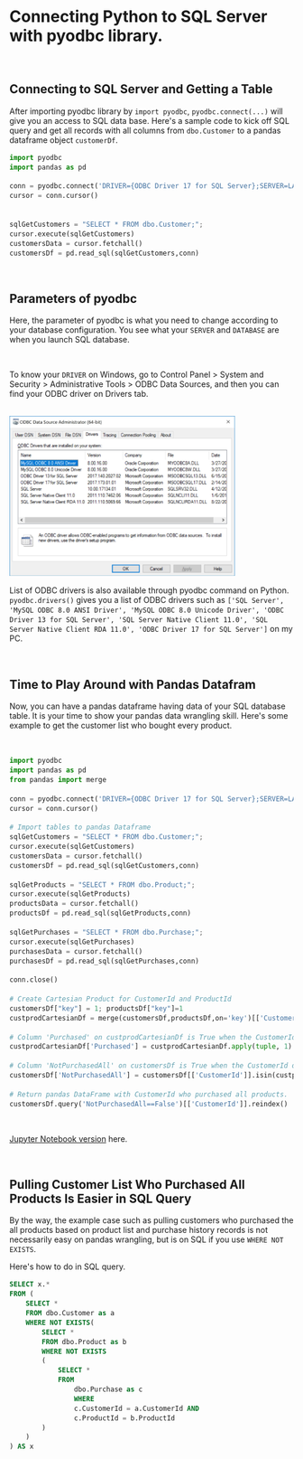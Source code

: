 # Connecting Python to SQL Server with pyodbc library.

<br>

## Connecting to SQL Server and Getting a Table
After importing pyodbc library by `import pyodbc`, `pyodbc.connect(...)` will give you an access to SQL data base. Here's a sample code to kick off SQL query and get all records with all columns from `dbo.Customer` to a pandas dataframe object `customerDf`.


```python
import pyodbc
import pandas as pd

conn = pyodbc.connect('DRIVER={ODBC Driver 17 for SQL Server};SERVER=LAPTOP-A3NFG0UM;DATABASE=S19SQLPlayground_Seb;Trusted_Connection=yes;')
cursor = conn.cursor()


sqlGetCustomers = "SELECT * FROM dbo.Customer;";
cursor.execute(sqlGetCustomers)
customersData = cursor.fetchall()
customersDf = pd.read_sql(sqlGetCustomers,conn)
```

<br>

## Parameters of pyodbc

Here, the parameter of pyodbc is what you need to change according to your database configuration. You see what your `SERVER` and `DATABASE` are when you launch SQL database. 

<br>

To know your `DRIVER` on Windows, go to Control Panel > System and Security > Administrative Tools > ODBC Data Sources, and then you can find your ODBC driver on Drivers tab.

<br>

<img src="https://github.com/daydreamersjp/DataScienceTechInstitute/blob/master/DataWrangling/MiniProject/ODBC%20Data%20Source%20Administrator.jpg" width="400">

<br>

List of ODBC drivers is also available through pyodbc command on Python. ```pyodbc.drivers()``` gives you a list of ODBC drivers such as ```['SQL Server',
 'MySQL ODBC 8.0 ANSI Driver',
 'MySQL ODBC 8.0 Unicode Driver',
 'ODBC Driver 13 for SQL Server',
 'SQL Server Native Client 11.0',
 'SQL Server Native Client RDA 11.0',
 'ODBC Driver 17 for SQL Server']```
 on my PC.

<br>



## Time to Play Around with Pandas Datafram

Now, you can have a pandas dataframe having data of your SQL database table. It is your time to show your pandas data wrangling skill. Here's some example to get the customer list who bought every product.

<br>

```python
import pyodbc
import pandas as pd
from pandas import merge

conn = pyodbc.connect('DRIVER={ODBC Driver 17 for SQL Server};SERVER=LAPTOP-A3NFG0UM;DATABASE=S19SQLPlayground_Seb;Trusted_Connection=yes;')
cursor = conn.cursor()

# Import tables to pandas Dataframe
sqlGetCustomers = "SELECT * FROM dbo.Customer;";
cursor.execute(sqlGetCustomers)
customersData = cursor.fetchall()
customersDf = pd.read_sql(sqlGetCustomers,conn)

sqlGetProducts = "SELECT * FROM dbo.Product;";
cursor.execute(sqlGetProducts)
productsData = cursor.fetchall()
productsDf = pd.read_sql(sqlGetProducts,conn)

sqlGetPurchases = "SELECT * FROM dbo.Purchase;";
cursor.execute(sqlGetPurchases)
purchasesData = cursor.fetchall()
purchasesDf = pd.read_sql(sqlGetPurchases,conn)

conn.close()

# Create Cartesian Product for CustomerId and ProductId
customersDf["key"] = 1; productsDf["key"]=1
custprodCartesianDf = merge(customersDf,productsDf,on='key')[['CustomerId', 'ProductId']]

# Column 'Purchased' on custprodCartesianDf is True when the CustomerId purchased the ProductId, based on PurchasesDf.
custprodCartesianDf['Purchased'] = custprodCartesianDf.apply(tuple, 1).isin(purchasesDf[['CustomerId', 'ProductId']].apply(tuple, 1))

# Column 'NotPurchasedAll' on customersDf is True when the CustomerId does not purchase all products recorded in ProductsDf.
customersDf['NotPurchasedAll'] = customersDf[['CustomerId']].isin(custprodCartesianDf.query('Purchased==False')[['CustomerId']].values.ravel())

# Return pandas DataFrame with CustomerId who purchased all products.
customersDf.query('NotPurchasedAll==False')[['CustomerId']].reindex()
```

<br>

[Jupyter Notebook version](https://github.com/daydreamersjp/DataScienceTechInstitute/blob/master/DataWrangling/MiniProject/Mini%20project.ipynb) here.

<br>

## Pulling Customer List Who Purchased All Products Is Easier in SQL Query

By the way, the example case such as pulling customers who purchased the all products based on product list and purchase history records is not necessarily easy on pandas wrangling, but is on SQL if you use ```WHERE NOT EXISTS```. 

Here's how to do in SQL query.

```sql
SELECT x.*
FROM (
	SELECT *
	FROM dbo.Customer as a
	WHERE NOT EXISTS(
		SELECT *
		FROM dbo.Product as b
		WHERE NOT EXISTS
		(
			SELECT *
			FROM
				dbo.Purchase as c
				WHERE
				c.CustomerId = a.CustomerId AND
				c.ProductId = b.ProductId
		)
	)
) AS x
```
